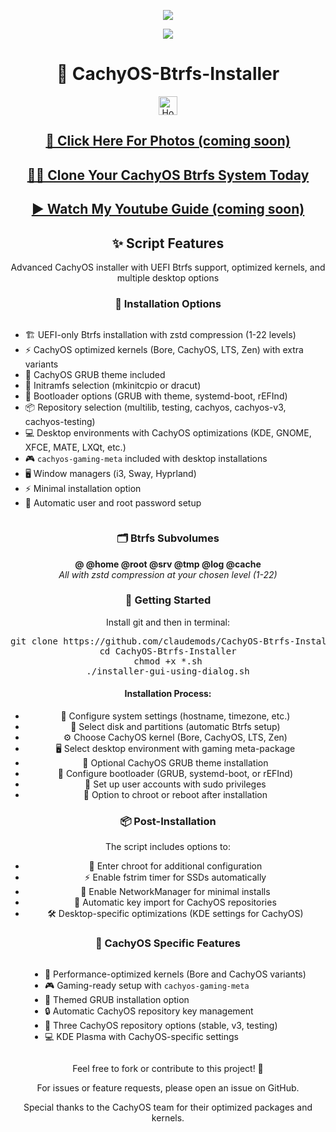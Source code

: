 <p align="center">
  <img src="https://i.postimg.cc/8CH1qgKV/cachyos.png">
</p>

<div align="center">
  <a href="https://cachyos.org/" target="_blank">
    <img src="https://img.shields.io/badge/DISTRO-CachyOS-00FFFF?style=for-the-badge&logo=Cachyos">
  </a>
</div>

<div align="center">
  <h1>🚀 CachyOS-Btrfs-Installer</h1>

  <a href="https://www.deepseek.com/" target="_blank">
    <img alt="Homepage" src="https://i.postimg.cc/Hs2vbbZ8/Deep-Seek-Homepage.png" style="height: 30px; width: auto;">
  </a>

  <h2><a href="https://github.com/claudemods/CachyOS-Btrfs-Installer/tree/main/Photos">📸 Click Here For Photos (coming soon)</a></h2>
</div>

<div align="center">
  <h2><a href="https://github.com/claudemods/btrfssystemcloner">💾🔄 Clone Your CachyOS Btrfs System Today</a></h2>
</div>

<div align="center">
  <h2><a href="">▶️ Watch My Youtube Guide (coming soon)</a></h2>
</div>

<div align="center">
  <h2>✨ Script Features</h2>
  <p>Advanced CachyOS installer with UEFI Btrfs support, optimized kernels, and multiple desktop options</p>
</div>

<div align="center">
  <h3>🔧 Installation Options</h3>
  <ul style="text-align: left; display: inline-block;">
    <li>🏗️ UEFI-only Btrfs installation with zstd compression (1-22 levels)</li>
    <li>⚡ CachyOS optimized kernels (Bore, CachyOS, LTS, Zen) with extra variants</li>
    <li>🎨 CachyOS GRUB theme included</li>
    <li>🔄 Initramfs selection (mkinitcpio or dracut)</li>
    <li>🔌 Bootloader options (GRUB with theme, systemd-boot, rEFInd)</li>
    <li>📦 Repository selection (multilib, testing, cachyos, cachyos-v3, cachyos-testing)</li>
    <li>💻 Desktop environments with CachyOS optimizations (KDE, GNOME, XFCE, MATE, LXQt, etc.)</li>
    <li>🎮 <code>cachyos-gaming-meta</code> included with desktop installations</li>
    <li>🖥️ Window managers (i3, Sway, Hyprland)</li>
    <li>⚡ Minimal installation option</li>
    <li>🔐 Automatic user and root password setup</li>
  </ul>
</div>

<div align="center">
  <h3>🗂️ Btrfs Subvolumes</h3>
  <p align="center">
    <strong>@ @home @root @srv @tmp @log @cache</strong><br>
    <em>All with zstd compression at your chosen level (1-22)</em>
  </p>
</div>

<div align="center">
  <h3>🚀 Getting Started</h3>
  <p>Install git and then in terminal:</p>

  <pre>git clone https://github.com/claudemods/CachyOS-Btrfs-Installer
cd CachyOS-Btrfs-Installer
chmod +x *.sh
./installer-gui-using-dialog.sh</pre>

  <h4>Installation Process:</h4>
  <ul>
    <li>🔧 Configure system settings (hostname, timezone, etc.)</li>
    <li>💽 Select disk and partitions (automatic Btrfs setup)</li>
    <li>⚙️ Choose CachyOS kernel (Bore, CachyOS, LTS, Zen)</li>
    <li>🖥️ Select desktop environment with gaming meta-package</li>
    <li>🎨 Optional CachyOS GRUB theme installation</li>
    <li>🔌 Configure bootloader (GRUB, systemd-boot, or rEFInd)</li>
    <li>🔐 Set up user accounts with sudo privileges</li>
    <li>🔄 Option to chroot or reboot after installation</li>
  </ul>
</div>

<div align="center">
  <h3>📦 Post-Installation</h3>
  <p>The script includes options to:</p>
  <ul>
    <li>🔄 Enter chroot for additional configuration</li>
    <li>⚡ Enable fstrim timer for SSDs automatically</li>
    <li>🔌 Enable NetworkManager for minimal installs</li>
    <li>🔐 Automatic key import for CachyOS repositories</li>
    <li>🛠️ Desktop-specific optimizations (KDE settings for CachyOS)</li>
  </ul>
</div>

<div align="center">
  <h3>🌟 CachyOS Specific Features</h3>
  <ul style="text-align: left; display: inline-block;">
    <li>🚀 Performance-optimized kernels (Bore and CachyOS variants)</li>
    <li>🎮 Gaming-ready setup with <code>cachyos-gaming-meta</code></li>
    <li>🎨 Themed GRUB installation option</li>
    <li>🔒 Automatic CachyOS repository key management</li>
    <li>🔄 Three CachyOS repository options (stable, v3, testing)</li>
    <li>💻 KDE Plasma with CachyOS-specific settings</li>
  </ul>
</div>

<div align="center">
  <p>Feel free to fork or contribute to this project! 🚀</p>
  <p>For issues or feature requests, please open an issue on GitHub.</p>
  <p>Special thanks to the CachyOS team for their optimized packages and kernels.</p>
</div>
